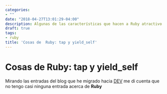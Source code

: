 ```yaml
---
categories:
- ""
date: "2018-04-27T13:01:29-04:00"
description: Algunas de las características que hacen a Ruby atractivo
draft: true
tags:
- ruby
title: 'Cosas de  Ruby: tap y yield_self'
---
```


# Cosas de Ruby: tap y yield_self

Mirando las entradas del blog que he migrado hacia [DEV](http://dev.to) me di
cuenta que no tengo casi ninguna entrada acerca de **Ruby**
